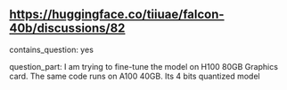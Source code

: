 ## https://huggingface.co/tiiuae/falcon-40b/discussions/82

contains_question: yes

question_part: I am trying to fine-tune the model on H100 80GB Graphics card. The same code runs on A100 40GB. Its 4 bits quantized model